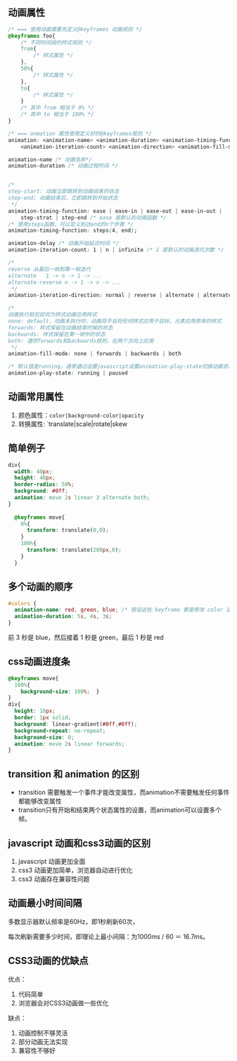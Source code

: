 



## 动画属性
```css
/* === 使用动画需要先定义@keyframes 动画规则 */
@keyframes foo{
    /* 不同时间段的样式规则 */
    from{
        /* 样式属性 */
    },
    50%{
        /* 样式属性 */
    },
    to{
        /* 样式属性 */
    }
    /* 其中 from 相当于 0% */
    /* 其中 to 相当于 100% */
}

/* === anmation 属性使用定义好的@keyframes规则 */
animation: <animation-name> <animation-duration> <animation-timing-function> <animation-delay> 
    <animation-iteration-count> <animation-direction> <animation-fill-mode> <animation-play-state>

animation-name /* 动画名称*/
animation-duration /* 动画过程时间 */


/* 
step-start: 动画立即跳转到动画结束的状态
step-end: 动画结束后，立即跳转到开始状态
 */
animation-timing-function: ease | ease-in | ease-out | ease-in-out |
    step-strat | step-end /* ease 是默认的动画函数 */
/* 使用steps函数，可以定义到达end的n个步骤 */
animation-timing-function: steps(4, end);

animation-delay /* 动画开始延迟时间 */
animation-iteration-count: 1 | n | infinite /* 1 是默认的动画迭代次数 */

/* 
reverse 从最后一帧到第一帧迭代
alternate   1 -> n -> 1 -> ...
alternate-reverse n -> 1 -> n -> ...
 */
animation-iteration-direction: normal | reverse | alternate | alternate-reverse /* normal 是默认的 */

/* 
动画执行前后如何为样式动画应用样式
none: default，动画未执行时，动画将不会将任何样式应用于目标，元素应用原来的样式
forwards: 样式保留在动画结束时候的状态
backwards: 样式保留在第一帧中的状态
both: 遵顼forwards和backwards规则，在两个方向上应用
 */
animation-fill-mode: none | forwards | backwards | both

/* 默认值是running，通常通过设置javascript设置animation-play-state切换动画状态 */
animation-play-state: running | paused
```

## 动画常用属性
1. 颜色属性：`color|background-color|opacity`
2. 转换属性: `translate|scale|rotate|skew

## 简单例子
```css
div{  
  width: 40px;  
  height: 40px;  
  border-radius: 50%;  
  background: #0ff;  
  animation: move 2s linear 3 alternate both;
}
  
  @keyframes move{  
    0%{  
      transform: translate(0,0);
    }  
    100%{    
      transform: translate(200px,0);  
    }
  }
```


## 多个动画的顺序
```css
#colors {
  animation-name: red, green, blue; /* 假设这些 keyframe 都是修改 color 这个属性 */
  animation-duration: 5s, 4s, 3s;
}
```
前 3 秒是 blue，然后接着 1 秒是 green，最后 1 秒是 red

## css动画进度条
```css
@keyframes move{  
  100%{    
    background-size: 100%;  }
}
div{
  height: 10px;  
  border: 1px solid;  
  background: linear-gradient(#0ff,#0ff);  
  background-repeat: no-repeat;  
  background-size: 0;  
  animation: move 2s linear forwards;
}
```

## transition 和 animation 的区别
* transition 需要触发一个事件才能改变属性，而animation不需要触发任何事件都能够改变属性
* transition只有开始和结束两个状态属性的设置，而animation可以设置多个帧。

## javascript 动画和css3动画的区别
1. javascript 动画更加全面
2. css3 动画更加简单，浏览器自动进行优化
3. css3 动画存在兼容性问题

## 动画最小时间间隔
多数显示器默认频率是60Hz，即1秒刷新60次，

每次刷新需要多少时间，即理论上最小间隔：为1000ms / 60 ＝ 16.7ms。

## CSS3动画的优缺点
优点：
1. 代码简单
2. 浏览器会对CSS3动画做一些优化

缺点：
1. 动画控制不够灵活
2. 部分动画无法实现
3. 兼容性不够好
